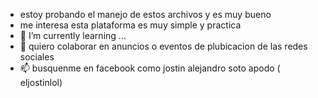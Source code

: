 - estoy probando el manejo de estos archivos y es muy bueno
- me interesa esta plataforma es muy simple y practica
- 🌱 I’m currently learning ...
- 💞️ quiero colaborar en anuncios o eventos de plubicacion de las redes sociales 
- 📫 busquenme en facebook como jostin alejandro soto apodo ( eljostinlol)

<!---
jostinsoto/jostinsoto is a ✨ special ✨ repository because its `README.md` (this file) appears on your GitHub profile.
You can click the Preview link to take a look at your changes.
--->

